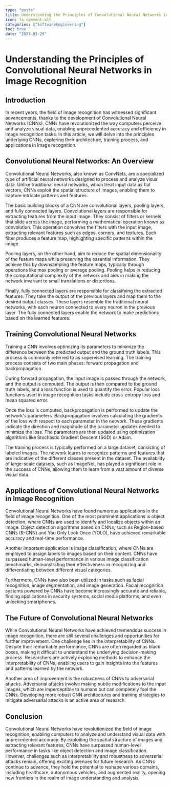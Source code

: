 ```yaml
---
type: "posts"
title: Understanding the Principles of Convolutional Neural Networks in Image Recognition
icon: fa-comment-alt
categories: ["SoftwareEngineering"]
toc: true
date: "2023-01-29"
---
```




# Understanding the Principles of Convolutional Neural Networks in Image Recognition

## Introduction

In recent years, the field of image recognition has witnessed significant advancements, thanks to the development of Convolutional Neural Networks (CNNs). CNNs have revolutionized the way computers perceive and analyze visual data, enabling unprecedented accuracy and efficiency in image recognition tasks. In this article, we will delve into the principles underlying CNNs, exploring their architecture, training process, and applications in image recognition.

## Convolutional Neural Networks: An Overview

Convolutional Neural Networks, also known as ConvNets, are a specialized type of artificial neural networks designed to process and analyze visual data. Unlike traditional neural networks, which treat input data as flat vectors, CNNs exploit the spatial structure of images, enabling them to capture intricate patterns and features.

The basic building blocks of a CNN are convolutional layers, pooling layers, and fully connected layers. Convolutional layers are responsible for extracting features from the input image. They consist of filters or kernels that slide across the image, performing a mathematical operation known as convolution. This operation convolves the filters with the input image, extracting relevant features such as edges, corners, and textures. Each filter produces a feature map, highlighting specific patterns within the image.

Pooling layers, on the other hand, aim to reduce the spatial dimensionality of the feature maps while preserving the essential information. They achieve this by downsampling the feature maps, typically through operations like max pooling or average pooling. Pooling helps in reducing the computational complexity of the network and aids in making the network invariant to small translations or distortions.

Finally, fully connected layers are responsible for classifying the extracted features. They take the output of the previous layers and map them to the desired output classes. These layers resemble the traditional neural networks, with each neuron connected to every neuron in the previous layer. The fully connected layers enable the network to make predictions based on the learned features.

## Training Convolutional Neural Networks

Training a CNN involves optimizing its parameters to minimize the difference between the predicted output and the ground truth labels. This process is commonly referred to as supervised learning. The training process consists of two main phases: forward propagation and backpropagation.

During forward propagation, the input image is passed through the network, and the output is computed. The output is then compared to the ground truth labels, and a loss function is used to quantify the error. Popular loss functions used in image recognition tasks include cross-entropy loss and mean squared error.

Once the loss is computed, backpropagation is performed to update the network's parameters. Backpropagation involves calculating the gradients of the loss with respect to each parameter in the network. These gradients indicate the direction and magnitude of the parameter updates needed to minimize the loss. The parameters are then updated using optimization algorithms like Stochastic Gradient Descent (SGD) or Adam.

The training process is typically performed on a large dataset, consisting of labeled images. The network learns to recognize patterns and features that are indicative of the different classes present in the dataset. The availability of large-scale datasets, such as ImageNet, has played a significant role in the success of CNNs, allowing them to learn from a vast amount of diverse visual data.

## Applications of Convolutional Neural Networks in Image Recognition

Convolutional Neural Networks have found numerous applications in the field of image recognition. One of the most prominent applications is object detection, where CNNs are used to identify and localize objects within an image. Object detection algorithms based on CNNs, such as Region-based CNNs (R-CNN) and You Only Look Once (YOLO), have achieved remarkable accuracy and real-time performance.

Another important application is image classification, where CNNs are employed to assign labels to images based on their content. CNNs have surpassed human-level performance in various image classification benchmarks, demonstrating their effectiveness in recognizing and differentiating between different visual categories.

Furthermore, CNNs have also been utilized in tasks such as facial recognition, image segmentation, and image generation. Facial recognition systems powered by CNNs have become increasingly accurate and reliable, finding applications in security systems, social media platforms, and even unlocking smartphones.

## The Future of Convolutional Neural Networks

While Convolutional Neural Networks have achieved tremendous success in image recognition, there are still several challenges and opportunities for further improvement. One challenge lies in the interpretability of CNNs. Despite their remarkable performance, CNNs are often regarded as black boxes, making it difficult to understand the underlying decision-making process. Researchers are actively exploring methods to enhance the interpretability of CNNs, enabling users to gain insights into the features and patterns learned by the network.

Another area of improvement is the robustness of CNNs to adversarial attacks. Adversarial attacks involve making subtle modifications to the input images, which are imperceptible to humans but can completely fool the CNNs. Developing more robust CNN architectures and training strategies to mitigate adversarial attacks is an active area of research.

## Conclusion

Convolutional Neural Networks have revolutionized the field of image recognition, enabling computers to analyze and understand visual data with unprecedented accuracy. By exploiting the spatial structure of images and extracting relevant features, CNNs have surpassed human-level performance in tasks like object detection and image classification. However, challenges such as interpretability and robustness to adversarial attacks remain, offering exciting avenues for future research. As CNNs continue to advance, they hold the potential to reshape various domains, including healthcare, autonomous vehicles, and augmented reality, opening new frontiers in the realm of image understanding and analysis.